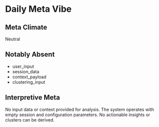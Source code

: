 # Daily Meta Vibe

## Meta Climate
Neutral

## Notably Absent
- user_input
- session_data
- context_payload
- clustering_input

## Interpretive Meta
No input data or context provided for analysis. The system operates with empty session and configuration parameters. No actionable insights or clusters can be derived.
